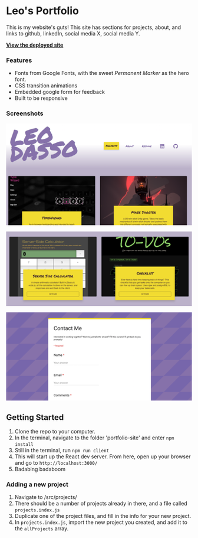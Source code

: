 # Leo's Portfolio

This is my website's guts! This site has sections for projects, about, and links to github,
linkedIn, social media X, social media Y. 

[**View the deployed site**](https://www.leodasso.com/)

### Features
* Fonts from Google Fonts, with the sweet _Permanent Marker_ as the hero font.
* CSS transition animations
* Embedded google form for feedback
* Built to be responsive

### Screenshots
![header preview](https://github.com/leodasso/portfolio-site/blob/master/readme/portfolio_2.png?raw=true)

![site project preview](https://github.com/leodasso/portfolio-site/blob/master/readme/portfolio_1.png?raw=true)

![feedback form preview](https://github.com/leodasso/portfolio-site/blob/master/readme/portfolio_3.png?raw=true)

## Getting Started
1. Clone the repo to your computer.
2. In the terminal, navigate to the folder 'portfolio-site' and enter `npm install`
3. Still in the terminal, run `npm run client`
4. This will start up the React dev server. From here, open up your browser and go to `http://localhost:3000/`
5. Badabing badaboom

### Adding a new project
1. Navigate to /src/projects/
2. There should be a number of projects already in there, and a file called `projects.index.js`
3. Duplicate one of the project files, and fill in the info for your new project.
4. In `projects.index.js`, import the new project you created, and add it to the `allProjects` array.
